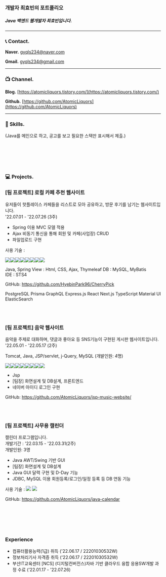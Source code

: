 ### 개발자 최효빈의 포트폴리오
##### Java 백엔드 웹개발자 최효빈입니다.

<!--모델 : https://roseline.oopy.io/resume-->


---



### 📞 Contact.
**Naver.** gyqls234@naver.com      

**Gmail.** gyqls234@gmail.com   

<hr>

    
### 📺 Channel.

**Blog.** [https://atomicliquors.tistory.com/](https://atomicliquors.tistory.com/)

**Github.**  [https://github.com/AtomicLiquors](https://github.com/AtomicLiquors)




---


### 🔧 Skills.  
(Java를 메인으로 하고, 공고를 보고 필요한 스택만 표시해서 제출.)

<!--
<img src="https://img.shields.io/badge/html5-E34F26?style=for-the-badge&logo=Java&logoColor=white">
<div style="display: flex;">
<img src="https://img.shields.io/badge/html5-E34F26?style=for-the-badge&logo=html5&logoColor=white"> 
<img src="https://img.shields.io/badge/css-1572B6?style=for-the-badge&logo=css3&logoColor=white"> 
<img src="https://img.shields.io/badge/javascript-F7DF1E?style=for-the-badge&logo=javascript&logoColor=black"> 
<img src="https://img.shields.io/badge/bootstrap-7952B3?style=for-the-badge&logo=bootstrap&logoColor=white">
<img src="https://img.shields.io/badge/jquery-0769AD?style=for-the-badge&logo=jquery&logoColor=white">
</div>

  

<div style="display: flex;">
<img src="https://img.shields.io/badge/mysql-4479A1?style=for-the-badge&logo=mysql&logoColor=white"> 
 
  <img src="https://img.shields.io/badge/spring-6DB33F?style=for-the-badge&logo=spring&logoColor=white"> 
  <img src="https://img.shields.io/badge/apache tomcat-F8DC75?style=for-the-badge&logo=apachetomcat&logoColor=white">
  <br>
  
  <img src="https://img.shields.io/badge/github-181717?style=for-the-badge&logo=github&logoColor=white">
  <img src="https://img.shields.io/badge/git-F05032?style=for-the-badge&logo=git&logoColor=white">
  <img src="https://img.shields.io/badge/fontawesome-339AF0?style=for-the-badge&logo=fontawesome&logoColor=white">
  </div>
-->
&nbsp;
---
&nbsp;
### 💻 Projects.

### [팀 프로젝트] 로컬 카페 추천 웹사이트
유저들이 핫플레이스 카페들을 리스트로 모아 공유하고, 방문 후기를 남기는 웹사이트입니다.  
'22.07.01 - '22.07.26 (3주)   
  
- Spring 이용 MVC 모델 적용  
- Ajax 비동기 통신을 통해 회원 및 카페(사업장) CRUD
- 파일업로드 구현

사용 기술 :
<div style="display: flex;">
    <img src="https://img.shields.io/badge/java-edeae8?style=for-the-badge&logo=Java&logoColor=black">
    <img src="https://img.shields.io/badge/spring-edeae8?style=for-the-badge&logo=Java&logoColor=black">
    <img src="https://img.shields.io/badge/html-edeae8?style=for-the-badge&logo=Java&logoColor=black">
    <img src="https://img.shields.io/badge/css-edeae8?style=for-the-badge&logo=Java&logoColor=black">
    <img src="https://img.shields.io/badge/javascript-edeae8?style=for-the-badge&logo=Java&logoColor=black">
    <img src="https://img.shields.io/badge/thymeleaf-edeae8?style=for-the-badge&logo=Java&logoColor=black">
    <img src="https://img.shields.io/badge/mysql-edeae8?style=for-the-badge&logo=Java&logoColor=black">
    <img src="https://img.shields.io/badge/mybatis-edeae8?style=for-the-badge&logo=Java&logoColor=black">
</div>

Java, Spring
View : Html, CSS, Ajax, Thymeleaf 
DB : MySQL, MyBatis  
IDE : STS4

GitHub: https://github.com/HyebinPark96/CherryPick  
  
<!--
**Skills**  
Java. Spring

View : Html, CSS, Ajax, Thymeleaf 
DB : MySQL, MyBatis  
IDE : STS4-->

PostgreSQL Prisma GraphQL Express.js React Next.js TypeScript Material UI  ElasticSearch

<!-- Project REadme로.
**역할 분담**  
김서하  
● DB 설계 및 클라우드 DB 관리  
● Kakaomap api로 지도 데이터 적용  
● Ajax 비동기 통신 활용한 카페 , 북마크 crud   

박혜빈  
● 개발환경 구축 및 형상관리  
● Spring Security 적용 권한 및 인증 설정 / Bcrypt 로 패스워드 해싱  
● HttpSession로 유저 정보 관리  
● SmartEditor 리뷰 작성 및 게시판 구현  
● jQuery / Ajax / Jackson 라이브러리 사용으로 JSON 데이터 변환 및 비동기 통신  
● RESTful API 설계  
● ErrorController 인터페이스 구현으로 에러페이지 커스터마이징  
● MyBatis 동적 쿼리 사용으로 분기처리  
  
최효빈  
● 프론트엔드 : css 디자인 및 js/jquery 이용 동적 엘리먼트 제어  
● 파일업로드 구현 및 Drag & Drop 방식과 이미지 미리보기 구현  
● Ajax 비동기 통신을 통한 카페(사업장) 등록 및 수정 구현  -->
  
&nbsp;    
&nbsp;      

### [팀 프로젝트] 음악 웹사이트
음악을 주제로 대화하며, 댓글과 좋아요 등 SNS기능이 구현된 게시판 웹사이트입니다.  
'22.05.01 - '22.05.17 (2주)
  &nbsp;  

Tomcat, Java, JSP/servlet, j-Query, MySQL (개발인원: 4명)
<div style="display: flex;">
    <img src="https://img.shields.io/badge/java-edeae8?style=for-the-badge&logo=Java&logoColor=black">
    <img src="https://img.shields.io/badge/spring-edeae8?style=for-the-badge&logo=Java&logoColor=black">
    <img src="https://img.shields.io/badge/html-edeae8?style=for-the-badge&logo=Java&logoColor=black">
    <img src="https://img.shields.io/badge/css-edeae8?style=for-the-badge&logo=Java&logoColor=black">
    <img src="https://img.shields.io/badge/ajax-edeae8?style=for-the-badge&logo=Java&logoColor=black">
    <img src="https://img.shields.io/badge/thymeleaf-edeae8?style=for-the-badge&logo=Java&logoColor=black">
    <img src="https://img.shields.io/badge/mysql-edeae8?style=for-the-badge&logo=Java&logoColor=black">
    <img src="https://img.shields.io/badge/mybatis-edeae8?style=for-the-badge&logo=Java&logoColor=black">
</div>

- Jsp
- [팀장] 화면설계 및 DB설계, 프론트엔드
- 네이버 아이디 로그인 구현

GitHub: https://github.com/AtomicLiquors/jsp-music-website/

&nbsp;  
&nbsp;    

### [팀 프로젝트] 사무용 캘린더
캘린더 프로그램입니다.  
개발기간 : '22.03.15 - '22.03.31(2주)  
개발인원: 3명  

- Java AWT/Swing 기반 GUI
- [팀장] 화면설계 및 DB설계 
- Java GUI 달력 구현 및 D-Day 기능
- JDBC, MySQL 이용 회원등록/로그인/일정 등록 등 DB 연동 기능


사용 기술 : 
<img src="https://img.shields.io/badge/java-edeae8?style=for-the-badge&logo=Java&logoColor=black">
<img src="https://img.shields.io/badge/mysql-edeae8?style=for-the-badge&logo=Java&logoColor=black">

GitHub: https://github.com/AtomicLiquors/java-calendar

&nbsp;
---
&nbsp;
### Experience

- 컴퓨터활용능력(1급) 취득 ('22.06.17 / 22201030532W)
- 정보처리기사 자격증 취득 ('22.06.17 / 22201030532W)
- 부산IT교육센터 [NCS] (디지털컨버전스)자바 기반 클라우드 융합 응용SW개발 과정 수료 ('22.01.17 - '22.07.26)
